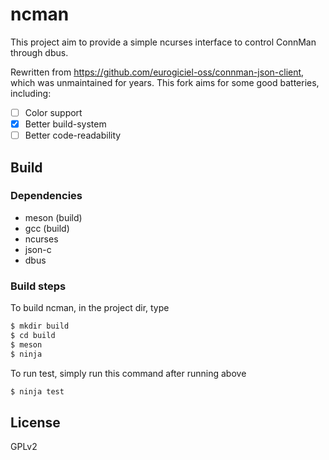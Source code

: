 # ncman

This project aim to provide a simple ncurses interface to control ConnMan through
dbus.

Rewritten from https://github.com/eurogiciel-oss/connman-json-client, which was unmaintained for years. This fork aims for some good batteries, including:
- [ ] Color support
- [x] Better build-system
- [ ] Better code-readability

## Build
### Dependencies
* meson (build)
* gcc (build)
* ncurses
* json-c
* dbus

### Build steps

To build ncman, in the project dir, type
```sh
$ mkdir build
$ cd build
$ meson
$ ninja
```

To run test, simply run this command after running above
```sh
$ ninja test
```

## License
GPLv2
